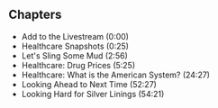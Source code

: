 



## Chapters ##

- Add to the Livestream (0:00)
- Healthcare Snapshots (0:25)
- Let's Sling Some Mud (2:56)
- Healthcare: Drug Prices (5:25)
- Healthcare: What is the American System? (24:27)
- Looking Ahead to Next Time (52:27)
- Looking Hard for Silver Linings (54:21)
